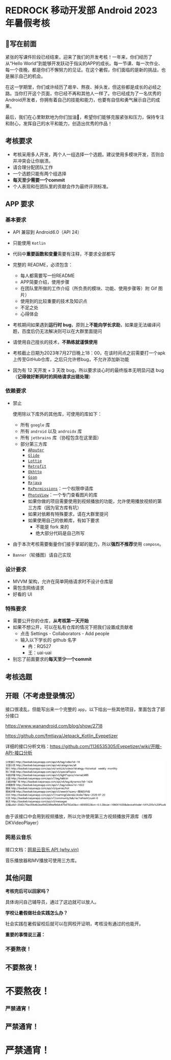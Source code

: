 # REDROCK 移动开发部 Android 2023年暑假考核

## 📝写在前面

​	紧张的写课件阶段已经结束，迎来了我们的开发考核！一年来，你们经历了从“Hello World”到能够开发跃动于指尖的APP的成长。每一节课、每一次作业、每一个夜晚，都是你们不懈努力的见证。在这个暑假，你们面临的是新的挑战，也是展示自己的机会。

​	在这一学期里，你们或许经历了艰辛、熬夜、掉头发，但这些都是成长的必经之路。当你打开这个页面，你已经不再和其他人一样了。你已经成为了一名优秀的Android开发者，你拥有着自己的技能和能力，也要有自信和勇气展示自己的成果。

​	最后，我们在心里默默地为你们加油💪，希望你们能够克服紧张和压力，保持专注和耐心，发挥自己的水平和能力，创造出优秀的作品！

## 考核要求

- 考核采用多人开发，两个人一组选择一个选题。建议使用多模块开发，否则合并冲突会让你崩溃。
- 请合理分配团队工作
- 一个选题只能有两个组选择
- **每天至少需要一个commit**
- 个人表现和在团队里的贡献会作为最终评测标准。

## APP 要求

### 基本要求

- API 兼容到 Android6.0（API 24）
- 只能使用 `Kotlin`
- 代码中**重要函数和变量**需要有注释，不要求全部都写

- 完整的 README，必须包含：
  - 每人都需要写一份README
  - APP简要介绍，使用步骤
  - 在团队里所做的工作介绍（所负责的模块、功能、使用步骤等）附 Gif 图片）
  - 使用到的比较重要的技术及知识点
  - 不足之处
  - 心得体会
- 考核期间如果遇到**运行时 bug**，原则上**不能向学长求助**，如果是无法编译问题，百度后仍无法解决则可以在大群里面提问
- 请使用自己擅长的技术，**不熟练就谨慎使用**
- 考核截止日期为2023年7月27日晚上18：00，在该时间点之前需要打一个apk上传至GitHub仓库，之后只允许修bug，不允许添加新功能
- 因为有 12 天开发 + 3 天改 bug，所以要求谈心时的最终版本无明显闪退 bug（**记得做好断网时的网络请求出错处理**）

### 依赖要求

- 禁止

  使用除以下库外的其他库，可使用的库如下：

  - 所有 `google` 库
  - 所有 `android` 以及 `androidx` 库
  - 所有 `jetbrains` 库（协程包含在这里面）
  - 部分第三方库
    - [`ARouter`](https://github.com/alibaba/ARouter)
    - [`Glide`](https://github.com/bumptech/glide)
    - [`Lottie`](https://lottiefiles.com/blog/working-with-lottie/getting-started-with-lottie-animations-in-android-app)
    - [`Retrofit`](https://github.com/square/retrofit)
    - [`Okhttp`](https://github.com/square/okhttp)
    - [`Gson`](https://github.com/google/gson)
    - [`Rxjava`](https://github.com/ReactiveX/RxJava)
    - [`RxPermissions`](https://github.com/tbruyelle/RxPermissions)：一个权限申请库
    - [`PhotoView`](https://github.com/Baseflow/PhotoView)：一个专门查看图片的库
    - 如果你做的项目需要使用到视频播放的功能，允许使用播放视频的第三方库（因为官方库有坑）
    - 如果对依赖有特殊要求，请在大群里提问
    - 如果使用自己的依赖库，有如下要求
      - 不能是 fork 来的
      - 绝大部分代码是自己所写

- 由于本次考核需要衡量你们接手掌邮的能力，所以**强烈不推荐**使用 `compose`。

- `Banner`（轮播图）请自己实现

### 设计要求

- MVVM 架构，允许在简单网络请求时不设计仓库层
- 需包含网络请求
- 好看的 UI

### 特殊要求

- 需要公开你的仓库，**从考核第一天开始**
- 如果不想公开，可以在私有仓库的情况下把我们设置成贡献者
  - 点击 Settings - Collaborators - Add people
  - 输入以下学长的 github 名字
    - 冉：RQ527
    - 王：uai-uai
- 别忘了前面要求的**每天至少一个commit**

## 考核选题

## 开眼（不考虑登录情况）

接口很凌乱，但能写出来一个完整的 `app`，以下给出一些其他项目，里面包含了部分接口

https://www.wanandroid.com/blog/show/2718

https://github.com/fmtjava/Jetpack_Kotlin_Eyepetizer

详细的接口分析文档：https://github.com/1136535305/Eyepetizer/wiki/开眼-API-接口分析

![img](https://github.com/985892345/Redrock2022-AndroidSummerWork/raw/main/img/%E5%BC%80%E7%9C%BC%E9%83%A8%E5%88%86%E6%8E%A5%E5%8F%A3.png)

由于该接口中会用到视频播放，所以允许使用第三方视频播放开源库（推荐DKVideoPlayer）

### 网易云音乐

接口文档：[网易云音乐 API (why.vin)](http://why.vin:2023/)

音乐播放器和MV播放可使用三方库。

## 其他问题

**考核完后可以回家吗？**

具体询问自己辅导员，通过了这边就可以放人。

**学校让暑假做社会实践怎么办？**

社会实践在暑假留校后就可以在网校开证明，考核没有通过的也能开。

**重要的事情说三遍：**



### 不要熬夜！

## 不要熬夜！

# 不要熬夜！



### 严禁通宵！

## 严禁通宵！

# 严禁通宵！

